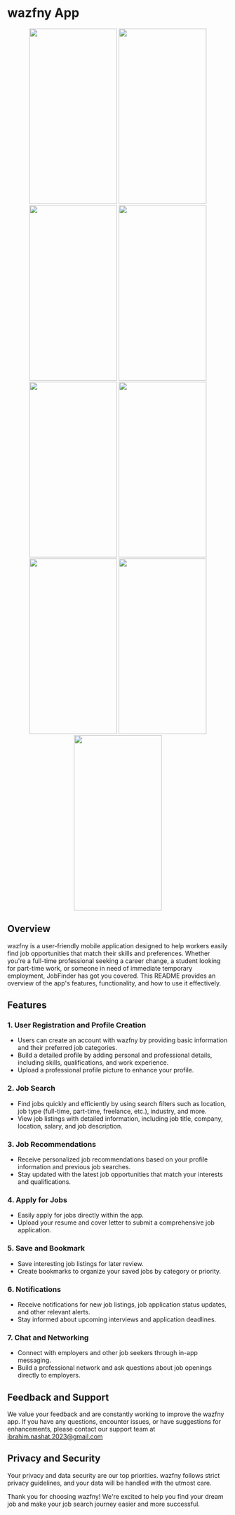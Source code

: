 
# wazfny App


<div align="center">
  <img src="https://github.com/ibrahimnashaat/wazfny/assets/70017481/ecba33f2-2559-408a-b525-fd16e302157e" width="200" height="400" />
  <img src="https://github.com/ibrahimnashaat/wazfny/assets/70017481/93542708-793d-4828-b40d-fbf700a7311d" width="200" height="400" />


  <img src="https://github.com/ibrahimnashaat/wazfny/assets/70017481/bc79fa80-8869-4e80-9264-cea6a7a0e5e5" width="200" height="400" />
   <img src="https://github.com/ibrahimnashaat/wazfny/assets/70017481/15afc1cc-01d7-4003-9c25-6a7b32d2671d" width="200" height="400" />
    <img src="https://github.com/ibrahimnashaat/wazfny/assets/70017481/ea8f47b7-b385-4661-b3a0-8e600fd4e0f8" width="200" height="400" />
  <img src="https://github.com/ibrahimnashaat/wazfny/assets/70017481/ba8d9035-47bc-464e-96f9-16212f6dbca1" width="200" height="400" />
  <img src="https://github.com/ibrahimnashaat/wazfny/assets/70017481/49994ab8-296e-4a3c-be15-20ae0973bb69" width="200" height="400" />
  <img src="https://github.com/ibrahimnashaat/wazfny/assets/70017481/9efe931d-22ca-4366-9444-10e57df1ab4d" width="200" height="400" />

  <img src="https://github.com/ibrahimnashaat/wazfny/assets/70017481/2ea0d769-0fd7-4ebd-bbf2-f0654bfea9b4" width="200" height="400" />

</div>






## Overview

wazfny is a user-friendly mobile application designed to help workers easily find job opportunities that match their skills and preferences. Whether you're a full-time professional seeking a career change, a student looking for part-time work, or someone in need of immediate temporary employment, JobFinder has got you covered. This README provides an overview of the app's features, functionality, and how to use it effectively.

## Features

### 1. User Registration and Profile Creation

- Users can create an account with wazfny by providing basic information and their preferred job categories.
- Build a detailed profile by adding personal and professional details, including skills, qualifications, and work experience.
- Upload a professional profile picture to enhance your profile.

### 2. Job Search

- Find jobs quickly and efficiently by using search filters such as location, job type (full-time, part-time, freelance, etc.), industry, and more.
- View job listings with detailed information, including job title, company, location, salary, and job description.

### 3. Job Recommendations

- Receive personalized job recommendations based on your profile information and previous job searches.
- Stay updated with the latest job opportunities that match your interests and qualifications.

### 4. Apply for Jobs

- Easily apply for jobs directly within the app.
- Upload your resume and cover letter to submit a comprehensive job application.

### 5. Save and Bookmark

- Save interesting job listings for later review.
- Create bookmarks to organize your saved jobs by category or priority.

### 6. Notifications

- Receive notifications for new job listings, job application status updates, and other relevant alerts.
- Stay informed about upcoming interviews and application deadlines.

### 7. Chat and Networking

- Connect with employers and other job seekers through in-app messaging.
- Build a professional network and ask questions about job openings directly to employers.

## Feedback and Support

We value your feedback and are constantly working to improve the wazfny app. If you have any questions, encounter issues, or have suggestions for enhancements, please contact our support team at ibrahim.nashat.2023@gmail.com

## Privacy and Security

Your privacy and data security are our top priorities. wazfny follows strict privacy guidelines, and your data will be handled with the utmost care.

Thank you for choosing wazfny! We're excited to help you find your dream job and make your job search journey easier and more successful.
